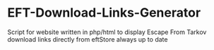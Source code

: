 # EFT-Download-Links-Generator
Script for website written in php/html to display Escape From Tarkov download links directly from eftStore always up to date
